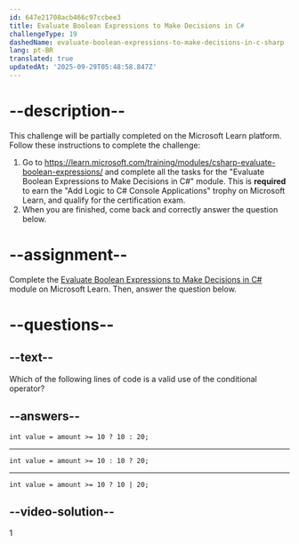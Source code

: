 ```yaml
---
id: 647e21708acb466c97ccbee3
title: Evaluate Boolean Expressions to Make Decisions in C#
challengeType: 19
dashedName: evaluate-boolean-expressions-to-make-decisions-in-c-sharp
lang: pt-BR
translated: true
updatedAt: '2025-09-29T05:48:58.847Z'
---
```


# --description--

This challenge will be partially completed on the Microsoft Learn platform. Follow these instructions to complete the challenge:

1. Go to <a href="https://learn.microsoft.com/training/modules/csharp-evaluate-boolean-expressions/" target="_blank" rel="noreferrer">https://learn.microsoft.com/training/modules/csharp-evaluate-boolean-expressions/</a> and complete all the tasks for the "Evaluate Boolean Expressions to Make Decisions in C#" module. This is **required** to earn the "Add Logic to C# Console Applications" trophy on Microsoft Learn, and qualify for the certification exam.
1. When you are finished, come back and correctly answer the question below.

# --assignment--

Complete the <a href="https://learn.microsoft.com/training/modules/csharp-evaluate-boolean-expressions/" target="_blank" rel="noreferrer">Evaluate Boolean Expressions to Make Decisions in C#</a> module on Microsoft Learn. Then, answer the question below.

# --questions--

## --text--

Which of the following lines of code is a valid use of the conditional operator?

## --answers--

`int value = amount >= 10 ? 10 : 20;`

---

`int value = amount >= 10 : 10 ? 20;`

---

`int value = amount >= 10 ? 10 | 20;`

## --video-solution--

1
